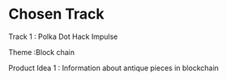 # Chosen Track

Track 1 : Polka Dot Hack Impulse

Theme :Block chain 

Product Idea 1 : Information about antique pieces in blockchain
